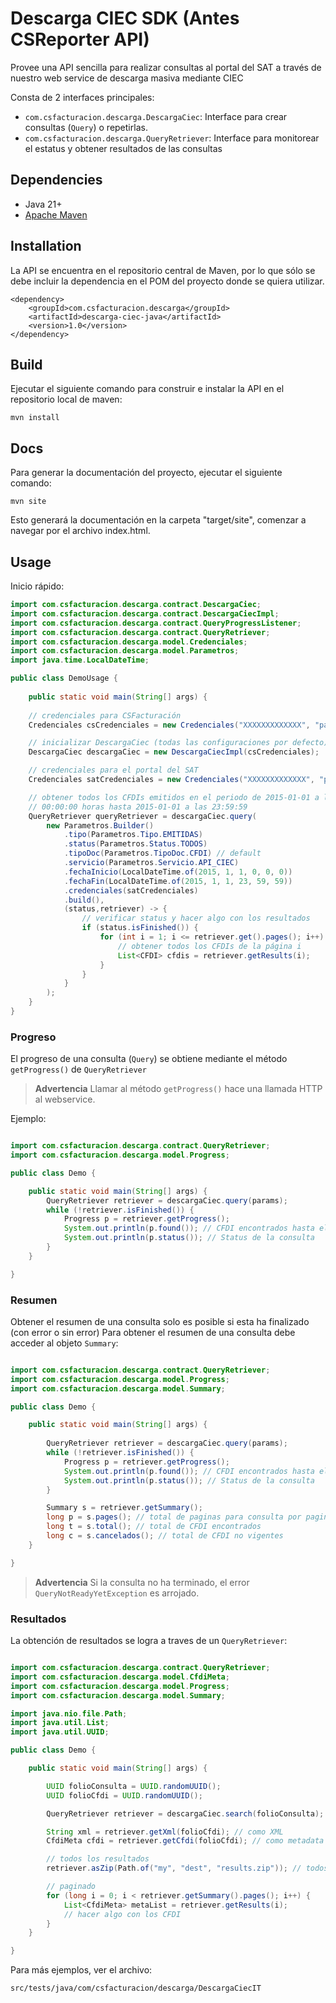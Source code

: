 # Descarga CIEC SDK (Antes CSReporter API)

Provee una API sencilla para realizar consultas al portal del SAT a través
de nuestro web service de descarga masiva mediante CIEC

Consta de 2 interfaces principales:

- `com.csfacturacion.descarga.DescargaCiec`: Interface para crear consultas (`Query`) o repetirlas.
- `com.csfacturacion.descarga.QueryRetriever`: Interface para monitorear el estatus y obtener resultados
  de las consultas

## Dependencies

* Java 21+
* [Apache Maven](http://maven.apache.org/)

## Installation

La API se encuentra en el repositorio central de Maven, por lo que sólo se
debe incluir la dependencia en el POM del proyecto donde se quiera utilizar.

    <dependency>
        <groupId>com.csfacturacion.descarga</groupId>
        <artifactId>descarga-ciec-java</artifactId>
        <version>1.0</version>
    </dependency>

## Build

Ejecutar el siguiente comando para construir e instalar la API en el repositorio
local de maven:

    mvn install


## Docs

Para generar la documentación del proyecto, ejecutar el siguiente comando:

    mvn site

Esto generará la documentación en la carpeta "target/site", comenzar a navegar
por el archivo index.html.

## Usage

Inicio rápido:

```java
import com.csfacturacion.descarga.contract.DescargaCiec;
import com.csfacturacion.descarga.contract.DescargaCiecImpl;
import com.csfacturacion.descarga.contract.QueryProgressListener;
import com.csfacturacion.descarga.contract.QueryRetriever;
import com.csfacturacion.descarga.model.Credenciales;
import com.csfacturacion.descarga.model.Parametros;
import java.time.LocalDateTime;

public class DemoUsage {
    
    public static void main(String[] args) {
        
    // credenciales para CSFacturación
    Credenciales csCredenciales = new Credenciales("XXXXXXXXXXXXX", "pass");

    // inicializar DescargaCiec (todas las configuraciones por defecto)
    DescargaCiec descargaCiec = new DescargaCiecImpl(csCredenciales);

    // credenciales para el portal del SAT
    Credenciales satCredenciales = new Credenciales("XXXXXXXXXXXXX", "pass");

    // obtener todos los CFDIs emitidos en el periodo de 2015-01-01 a las 
    // 00:00:00 horas hasta 2015-01-01 a las 23:59:59
    QueryRetriever queryRetriever = descargaCiec.query(
        new Parametros.Builder()
            .tipo(Parametros.Tipo.EMITIDAS)
            .status(Parametros.Status.TODOS)
            .tipoDoc(Parametros.TipoDoc.CFDI) // default
            .servicio(Parametros.Servicio.API_CIEC)
            .fechaInicio(LocalDateTime.of(2015, 1, 1, 0, 0, 0))
            .fechaFin(LocalDateTime.of(2015, 1, 1, 23, 59, 59))
            .credenciales(satCredenciales)
            .build(),
            (status,retriever) -> {
                // verificar status y hacer algo con los resultados
                if (status.isFinished()) {
                    for (int i = 1; i <= retriever.get().pages(); i++) {
                        // obtener todos los CFDIs de la página i
                        List<CFDI> cfdis = retriever.getResults(i);
                    }
                }
            }
        );
    }
}

```

### Progreso

El progreso de una consulta (`Query`) se obtiene mediante el método `getProgress()` de `QueryRetriever`

> **Advertencia** 
> Llamar al método `getProgress()` hace una llamada HTTP al webservice.

Ejemplo:

```java

import com.csfacturacion.descarga.contract.QueryRetriever;
import com.csfacturacion.descarga.model.Progress;

public class Demo {

    public static void main(String[] args) {
        QueryRetriever retriever = descargaCiec.query(params);
        while (!retriever.isFinished()) {
            Progress p = retriever.getProgress();
            System.out.println(p.found()); // CFDI encontrados hasta el momento; 
            System.out.println(p.status()); // Status de la consulta
        }
    }

}

```

### Resumen

Obtener el resumen de una consulta solo es posible si esta ha finalizado (con error o sin error)
Para obtener el resumen de una consulta debe acceder al objeto `Summary`:

```java

import com.csfacturacion.descarga.contract.QueryRetriever;
import com.csfacturacion.descarga.model.Progress;
import com.csfacturacion.descarga.model.Summary;

public class Demo {

    public static void main(String[] args) {
        
        QueryRetriever retriever = descargaCiec.query(params);
        while (!retriever.isFinished()) {
            Progress p = retriever.getProgress();
            System.out.println(p.found()); // CFDI encontrados hasta el momento; 
            System.out.println(p.status()); // Status de la consulta
        }

        Summary s = retriever.getSummary();
        long p = s.pages(); // total de paginas para consulta por paginación
        long t = s.total(); // total de CFDI encontrados
        long c = s.cancelados(); // total de CFDI no vigentes
    }

}

```

> **Advertencia** 
> Si la consulta no ha terminado, el error `QueryNotReadyYetException` es arrojado.


### Resultados

La obtención de resultados se logra a traves de un `QueryRetriever`:

```java

import com.csfacturacion.descarga.contract.QueryRetriever;
import com.csfacturacion.descarga.model.CfdiMeta;
import com.csfacturacion.descarga.model.Progress;
import com.csfacturacion.descarga.model.Summary;

import java.nio.file.Path;
import java.util.List;
import java.util.UUID;

public class Demo {

    public static void main(String[] args) {

        UUID folioConsulta = UUID.randomUUID();
        UUID folioCfdi = UUID.randomUUID();

        QueryRetriever retriever = descargaCiec.search(folioConsulta);

        String xml = retriever.getXml(folioCfdi); // como XML 
        CfdiMeta cfdi = retriever.getCfdi(folioCfdi); // como metadata

        // todos los resultados
        retriever.asZip(Path.of("my", "dest", "results.zip")); // todos los XML en un ZIP

        // paginado
        for (long i = 0; i < retriever.getSummary().pages(); i++) {
            List<CfdiMeta> metaList = retriever.getResults(i);
            // hacer algo con los CFDI
        }
    }

}

```


Para más ejemplos, ver el archivo:

    src/tests/java/com/csfacturacion/descarga/DescargaCiecIT